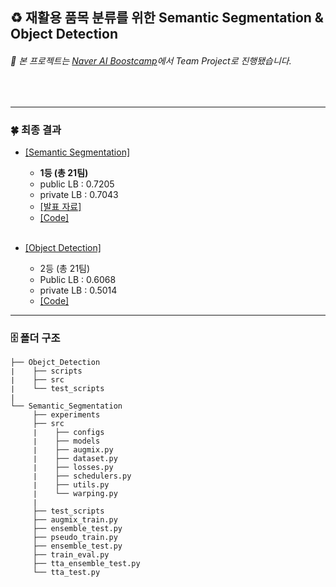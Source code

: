 ## ♻️ 재활용 품목 분류를 위한 Semantic Segmentation & Object Detection

###### 📌 본 프로젝트는 [_*Naver AI Boostcamp*_](https://www.edwith.org/bcaitech1/)에서 Team Project로 진행됐습니다.
<br>


----
### 🍀  최종 결과 
- [[Semantic Segmentation]](http://boostcamp.stages.ai/competitions/28/overview/description)
    - **1등 (총 21팀)**
    - public  LB : 0.7205 
    - private LB : 0.7043
    - [[발표 자료]](https://www.notion.so/MultiHead_Ensemble-a6d4e3db725a4588ab18ab7ea2551c92#0ace36d4004d4f17913cc543888fa0bd)
    - [[Code]](https://github.com/bcaitech1/p3-ims-obd-multihead_ensemble/blob/master/Hongyeob-Kim/Semantic_Segmentation/)
<br></br>

- [[Object Detection]](http://boostcamp.stages.ai/competitions/35/overview/description)
    - 2등 (총 21팀)
    - Public  LB : 0.6068
    - private LB : 0.5014
    - [[Code]](./Object_Detection/)
---
### 🗄 폴더 구조
```
├── Obejct_Detection
∣    ├── scripts
∣    ├── src
∣    └── test_scripts
∣
└── Semantic_Segmentation
     ├── experiments
     ├── src
     ∣    ├── configs
     ∣    ├── models
     ∣    ├── augmix.py         
     ∣    ├── dataset.py        
     ∣    ├── losses.py         
     ∣    ├── schedulers.py     
     ∣    ├── utils.py          
     ∣    └── warping.py        
     ∣
     ├── test_scripts
     ├── augmix_train.py
     ├── ensemble_test.py
     ├── pseudo_train.py
     ├── ensemble_test.py
     ├── train_eval.py
     ├── tta_ensemble_test.py
     └── tta_test.py
```
